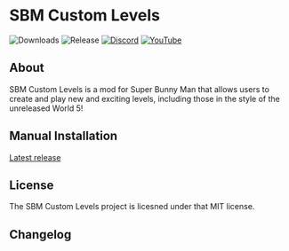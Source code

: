# SBM Custom Levels
![Downloads](https://img.shields.io/github/downloads/flarfo/SBM-Custom-Levels/total?color=brightgreen)
![Release](https://img.shields.io/github/v/release/flarfo/SBM-Custom-Levels?color=brightgreen&style=plastic)
[![Discord](https://img.shields.io/discord/1012553301843259402?label=Discord&logo=Discord&logoColor=%237289DA&style=plastic)](https://discord.gg/QkmyuTPhbC)
[![YouTube](https://img.shields.io/youtube/channel/subscribers/UCCdz54phrEf-6Bc0KCTmfgw?label=flarfo&logo=Youtube&style=plastic)](https://youtube.com/c/flarfo)

## About
SBM Custom Levels is a mod for Super Bunny Man that allows users to create and play new and exciting levels, including those in the style of the unreleased World 5!

## Manual Installation
[Latest release](https://github.com/flarfo/SBM-Custom-Levels/releases)

## License
The SBM Custom Levels project is licesned under that MIT license.

## Changelog



